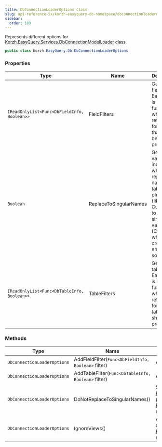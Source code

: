 ```yaml
---
title: DbConnectionLoaderOptions class
slug: api-reference-5x/korzh-easyquery-db-namespace/dbconnectionloaderoptions-class
sidebar:
  order: 100
---
```


Represents different options for [Korzh.EasyQuery.Services.DbConnectionModelLoader](///easyquery/docs/api-reference-5x/korzh-easyquery-services-namespace/dbconnectionmodelloader-class) class
```csharp
public class Korzh.EasyQuery.Db.DbConnectionLoaderOptions

```

### Properties

| Type | Name | Description | 
| --- | --- | --- | 
| `IReadOnlyList<Func<DbFieldInfo, Boolean>>` | FieldFilters | Gets the field filters. Each filter is a function which returns <c>true</c> for the field that should be processed. | 
| `Boolean` | ReplaceToSingularNames | Gets a value indicating whether replace the name of the table in plural form (like Customers)  to it singular variant (Customer) when we create an entity by some table. | 
| `IReadOnlyList<Func<DbTableInfo, Boolean>>` | TableFilters | Gets the table filters. Each filter is a function which returns <c>true</c> for the tables that should be processed. | 


### Methods

| Type | Name | Description | 
| --- | --- | --- | 
| `DbConnectionLoaderOptions` | AddFieldFilter(`Func<DbFieldInfo, Boolean>` filter) | Adds the field filter. | 
| `DbConnectionLoaderOptions` | AddTableFilter(`Func<DbTableInfo, Boolean>` filter) | Adds the table filter. | 
| `DbConnectionLoaderOptions` | DoNotReplaceToSingularNames() | Sets the value [Korzh.EasyQuery.Db.DbConnectionLoaderOptions.ReplaceToSingularNames](///easyquery/docs/api-reference-5x/korzh-easyquery-db-namespace/dbconnectionloaderoptions-class) property to false.  This function returns the same instance of [Korzh.EasyQuery.Db.DbConnectionLoaderOptions](///easyquery/docs/api-reference-5x/korzh-easyquery-db-namespace/dbconnectionloaderoptions-class) so it can be used in the method chaining calls. | 
| `DbConnectionLoaderOptions` | IgnoreViews() | Add the filter which makes model loader to ignore the views and process only the tables.  This function returns the same instance of [Korzh.EasyQuery.Db.DbConnectionLoaderOptions](///easyquery/docs/api-reference-5x/korzh-easyquery-db-namespace/dbconnectionloaderoptions-class) so it can be used in the method chaining calls. |
